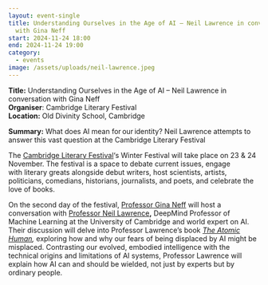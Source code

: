 ```yaml
---
layout: event-single
title: Understanding Ourselves in the Age of AI – Neil Lawrence in conversation
  with Gina Neff
start: 2024-11-24 18:00
end: 2024-11-24 19:00
category:
  - events
image: /assets/uploads/neil-lawrence.jpeg
---
```

**T﻿itle:** Understanding Ourselves in the Age of AI – Neil Lawrence in conversation with Gina Neff\
**Organiser**: Cambridge Literary Festival\
**Location:** Old Divinity School, Cambridge

**Summary:** What does AI mean for our identity? Neil Lawrence attempts to answer this vast question at the Cambridge Literary Festival

The [Cambridge Literary Festival](https://www.cambridgeliteraryfestival.com/)‘s Winter Festival will take place on 23 & 24 November. The festival is a space to debate current issues, engage with literary greats alongside debut writers, host scientists, artists, politicians, comedians, historians, journalists, and poets, and celebrate the love of books.

On the second day of the festival, [Professor Gina Neff](https://www.mctd.ac.uk/team-members/gina-neff/) will host a conversation with [Professor Neil Lawrence](https://www.cst.cam.ac.uk/people/ndl21)**,** DeepMind Professor of Machine Learning at the University of Cambridge and world expert on AI. Their discussion will delve into Professor Lawrence’s book *[The Atomic Human](https://www.penguin.co.uk/books/455130/the-atomic-human-by-lawrence-neil-d/9780241625248),* exploring how and why our fears of being displaced by AI might be misplaced. Contrasting our evolved, embodied intelligence with the technical origins and limitations of AI systems, Professor Lawrence will explain how AI can and should be wielded, not just by experts but by ordinary people.